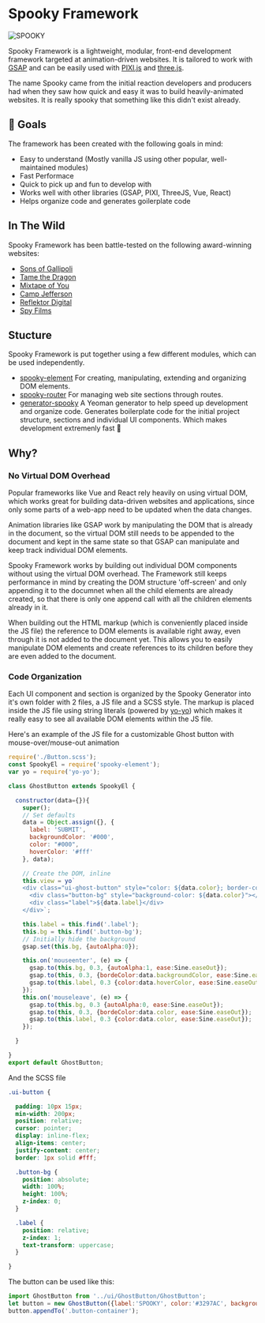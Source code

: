 # Spooky Framework

![SPOOKY](http://i.imgur.com/Ut23RfP.png)

Spooky Framework is a lightweight, modular, front-end development framework targeted at animation-driven websites. It is tailored to work with [GSAP](https://greensock.com/gsap) and can be easily used with [PIXI.js](http://www.pixijs.com/) and [three.js](https://threejs.org/).

The name Spooky came from the initial reaction developers and producers had when they saw how quick and easy it was to build heavily-animated websites. It is really spooky that something like this didn't exist already.

## :ghost: Goals

The framework has been created with the following goals in mind:

- Easy to understand (Mostly vanilla JS using other popular, well-maintained modules)
- Fast Performace
- Quick to pick up and fun to develop with
- Works well with other libraries (GSAP, PIXI, ThreeJS, Vue, React)
- Helps organize code and generates goilerplate code

## In The Wild

Spooky Framework has been battle-tested on the following award-winning websites:

- [Sons of Gallipoli](http://sonsofgallipoli.com/)
- [Tame the Dragon](http://www.tamethedragon.com/)
- [Mixtape of You](http://mixtapeofyou.com/)
- [Camp Jefferson](http://campjefferson.com/)
- [Reflektor Digital](https://reflektor.digital/)
- [Spy Films](http://spyfilms.com/)

## Stucture

Spooky Framework is put together using a few different modules, which can be used independently.

- [spooky-element](https://github.com/maxtherocket/spooky-element) For creating, manipulating, extending and organizing DOM elements.
- [spooky-router](https://github.com/maxtherocket/spooky-router) For managing web site sections through routes.
- [generator-spooky](https://github.com/maxtherocket/generator-spooky) A Yeoman generator to help speed up development and organize code. Generates boilerplate code for the initial project structure, sections and individual UI components. Which makes development extremenly fast :rocket:

## Why?

### No Virtual DOM Overhead

Popular frameworks like Vue and React rely heavily on using virtual DOM, which works great for building data-driven websites and applications, since only some parts of a web-app need to be updated when the data changes.

Animation libraries like GSAP work by manipulating the DOM that is already in the document, so the virtual DOM still needs to be appended to the document and kept in the same state so that GSAP can manipulate and keep track individual DOM elements.

Spooky Framework works by building out individual DOM components without using the virtual DOM overhead. The Framework still keeps performance in mind by creating the DOM structure 'off-screen' and only appending it to the documnet when all the child elements are already created, so that there is only one append call with all the children elements already in it.

When building out the HTML markup (which is conveniently placed inside the JS file) the reference to DOM elements is available right away, even through it is not added to the document yet. This allows you to easily manipulate DOM elements and create references to its children before they are even added to the document.

### Code Organization

Each UI component and section is organized by the Spooky Generator into it's own folder with 2 files, a JS file and a SCSS style. The markup is placed inside the JS file using string literals (powered by [yo-yo](https://github.com/maxogden/yo-yo)) which makes it really easy to see all available DOM elements within the JS file.

Here's an example of the JS file for a customizable Ghost button with mouse-over/mouse-out animation

```javascript
require('./Button.scss');
const SpookyEl = require('spooky-element');
var yo = require('yo-yo');

class GhostButton extends SpookyEl {

  constructor(data={}){
    super();
    // Set defaults
    data = Object.assign({}, {
      label: 'SUBMIT',
      backgroundColor: '#000',
      color: "#000",
      hoverColor: '#fff'
    }, data);

    // Create the DOM, inline
    this.view = yo`
    <div class="ui-ghost-button" style="color: ${data.color}; border-color: ${data.color};">
      <div class="button-bg" style="background-color: ${data.color}"></div>
      <div class="label">${data.label}</div>
    </div>`;

    this.label = this.find('.label');
    this.bg = this.find('.button-bg');
    // Initially hide the background
    gsap.set(this.bg, {autoAlpha:0});

    this.on('mouseenter', (e) => {
      gsap.to(this.bg, 0.3, {autoAlpha:1, ease:Sine.easeOut});
      gsap.to(this, 0.3, {bordeColor:data.backgroundColor, ease:Sine.easeOut});
      gsap.to(this.label, 0.3 {color:data.hoverColor, ease:Sine.easeOut});
    });
    this.on('mouseleave', (e) => {
      gsap.to(this.bg, 0.3 {autoAlpha:0, ease:Sine.easeOut});
      gsap.to(this, 0.3, {bordeColor:data.color, ease:Sine.easeOut});
      gsap.to(this.label, 0.3 {color:data.color, ease:Sine.easeOut});
    });

  }

}
export default GhostButton;
```

And the SCSS file

```scss
.ui-button {

  padding: 10px 15px;
  min-width: 200px;
  position: relative;
  cursor: pointer;
  display: inline-flex;
  align-items: center;
  justify-content: center;
  border: 1px solid #fff;

  .button-bg {
    position: absolute;
    width: 100%;
    height: 100%;
    z-index: 0;
  }

  .label {
    position: relative;
    z-index: 1;
    text-transform: uppercase;
  }

}
```

The button can be used like this:

```javascript
import GhostButton from '../ui/GhostButton/GhostButton';
let button = new GhostButton({label:'SPOOKY', color:'#3297AC', backgroundColor:'#000', hoverColor:'#fff'});
button.appendTo('.button-container');
```


